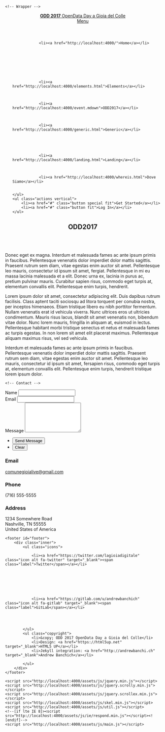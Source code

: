 <!DOCTYPE html>
<!--
	Forty by HTML5 UP
	html5up.net | @ajlkn
	Free for personal and commercial use under the CCA 3.0 license (html5up.net/license)
-->
<html>

<head>
	<title>ODD 2017</title>
	<meta charset="utf-8" />
	<meta name="viewport" content="width=device-width, initial-scale=1, user-scalable=no" />
	<!--[if lte IE 8]><script src="http://localhost:4000/assets/js/ie/html5shiv.js"></script><![endif]-->
	<link rel="stylesheet" href="http://localhost:4000/assets/css/main.css" />
	<!--[if lte IE 9]><link rel="stylesheet" href="http://localhost:4000/assets/css/ie9.css" /><![endif]-->
	<!--[if lte IE 8]><link rel="stylesheet" href="http://localhost:4000/assets/css/ie8.css" /><![endif]-->
</head>


<body>

    <!-- Wrapper -->
<div id="wrapper">

<!-- Header -->
<header id="header">
	<a href="http://localhost:4000/" class="logo"><strong>ODD 2017</strong> <span>OpenData Day a Gioia del Colle</span></a>
	<nav>
		<a href="#menu">Menu</a>
	</nav>
</header>

<!-- Menu -->
<nav id="menu">
	<ul class="links">
        
		    
		
		    
		
		    
		
		    
		        <li><a href="http://localhost:4000/">Home</a></li>
	    	
		
		    
		
		    
		
		
		    
		        <li><a href="http://localhost:4000/elements.html">Elements</a></li>
		    
		
		    
		        <li><a href="http://localhost:4000/event.mdown">ODD2017</a></li>
		    
		
		    
		        <li><a href="http://localhost:4000/generic.html">Generic</a></li>
		    
		
		    
		
		    
		        <li><a href="http://localhost:4000/landing.html">Landing</a></li>
		    
		
		    
		        <li><a href="http://localhost:4000/whereis.html">Dove Siamo</a></li>
		    
		
	</ul>
	<ul class="actions vertical">
		<li><a href="#" class="button special fit">Get Started</a></li>
		<li><a href="#" class="button fit">Log In</a></li>
	</ul>
</nav> 
    
    
<!-- Main -->
<div id="main" class="alt">

<!-- One -->
<section id="one">
	<div class="inner">
		<header class="major">
			<h1>ODD2017</h1>
		</header>
		<span class="image main"><img src="/assets/images/pic11.jpg" alt="" /></span>
		<p>Donec eget ex magna. Interdum et malesuada fames ac ante ipsum primis in faucibus. Pellentesque venenatis dolor imperdiet dolor mattis sagittis. Praesent rutrum sem diam, vitae egestas enim auctor sit amet. Pellentesque leo mauris, consectetur id ipsum sit amet, fergiat. Pellentesque in mi eu massa lacinia malesuada et a elit. Donec urna ex, lacinia in purus ac, pretium pulvinar mauris. Curabitur sapien risus, commodo eget turpis at, elementum convallis elit. Pellentesque enim turpis, hendrerit.

Lorem ipsum dolor sit amet, consectetur adipiscing elit. Duis dapibus rutrum facilisis. Class aptent taciti sociosqu ad litora torquent per conubia nostra, per inceptos himenaeos. Etiam tristique libero eu nibh porttitor fermentum. Nullam venenatis erat id vehicula viverra. Nunc ultrices eros ut ultricies condimentum. Mauris risus lacus, blandit sit amet venenatis non, bibendum vitae dolor. Nunc lorem mauris, fringilla in aliquam at, euismod in lectus. Pellentesque habitant morbi tristique senectus et netus et malesuada fames ac turpis egestas. In non lorem sit amet elit placerat maximus. Pellentesque aliquam maximus risus, vel sed vehicula.

Interdum et malesuada fames ac ante ipsum primis in faucibus. Pellentesque venenatis dolor imperdiet dolor mattis sagittis. Praesent rutrum sem diam, vitae egestas enim auctor sit amet. Pellentesque leo mauris, consectetur id ipsum sit amet, fersapien risus, commodo eget turpis at, elementum convallis elit. Pellentesque enim turpis, hendrerit tristique lorem ipsum dolor.
</p>
	</div>
</section>

</div>

    <!-- Contact -->
<section id="contact">
	<div class="inner">
		<section>
			<form action="https://formspree.io/comunegioialive@gmail.com" method="POST">
				<div class="field half first">
					<label for="name">Name</label>
					<input type="text" name="name" id="name" />
				</div>
				<div class="field half">
					<label for="email">Email</label>
					<input type="text" name="_replyto" id="email" />
				</div>
				<div class="field">
					<label for="message">Message</label>
					<textarea name="message" id="message" rows="6"></textarea>
				</div>
				<ul class="actions">
					<li><input type="submit" value="Send Message" class="special" /></li>
					<li><input type="reset" value="Clear" /></li>
				</ul>
			</form>
		</section>
		<section class="split">
			<section>
				<div class="contact-method">
					<span class="icon alt fa-envelope"></span>
					<h3>Email</h3>
					<a href="#">comunegioialive@gmail.com</a>
				</div>
			</section>
			<section>
				<div class="contact-method">
					<span class="icon alt fa-phone"></span>
					<h3>Phone</h3>
					<span>(716) 555-5555</span>
				</div>
			</section>
			<section>
				<div class="contact-method">
					<span class="icon alt fa-home"></span>
					<h3>Address</h3>
					<span>1234 Somewhere Road<br />
					Nashville, TN 55555<br />
					United States of America</span>
				</div>
			</section>
		</section>
	</div>
</section>

<!-- Footer -->
	<footer id="footer">
		<div class="inner">
			<ul class="icons">
				
				<li><a href="https://twitter.com/lagioiadigitale" class="icon alt fa-twitter" target="_blank"><span class="label">Twitter</span></a></li>
				
				
				
				
				
				
				
				<li><a href="https://gitlab.com/u/andrewbanchich" class="icon alt fa-gitlab" target="_blank"><span class="label">GitLab</span></a></li>
				
				
				
				
			</ul>
			<ul class="copyright">
				<li>&copy; ODD 2017 OpenData Day a Gioia del Colle</li>
				<li>Design: <a href="https://html5up.net" target="_blank">HTML5 UP</a></li>
				<li>Jekyll integration: <a href="http://andrewbanchi.ch" target="_blank">Andrew Banchich</a></li>

			</ul>
		</div>
	</footer>

</div>

<!-- Scripts -->
	<script src="http://localhost:4000/assets/js/jquery.min.js"></script>
	<script src="http://localhost:4000/assets/js/jquery.scrolly.min.js"></script>
	<script src="http://localhost:4000/assets/js/jquery.scrollex.min.js"></script>
	<script src="http://localhost:4000/assets/js/skel.min.js"></script>
	<script src="http://localhost:4000/assets/js/util.js"></script>
	<!--[if lte IE 8]><script src="http://localhost:4000/assets/js/ie/respond.min.js"></script><![endif]-->
	<script src="http://localhost:4000/assets/js/main.js"></script>


</body>

</html>
